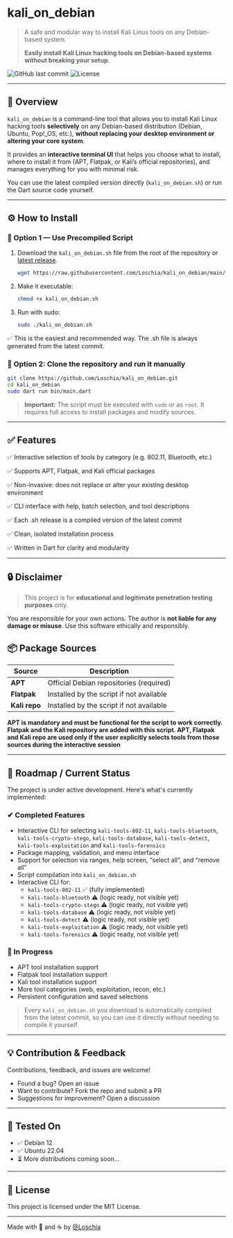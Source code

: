 # kali_on_debian

> A safe and modular way to install Kali Linux tools on any Debian-based system.
> 
> **Easily install Kali Linux hacking tools on Debian-based systems without breaking your setup.**

![GitHub last commit](https://img.shields.io/github/last-commit/Loschia/kali_on_debian)
![License](https://img.shields.io/github/license/Loschia/kali_on_debian)

---

## 🚀 Overview

`kali_on_debian` is a command-line tool that allows you to install Kali Linux hacking tools **selectively** on any Debian-based distribution (Debian, Ubuntu, Pop!_OS, etc.), **without replacing your desktop environment or altering your core system**.

It provides an **interactive terminal UI** that helps you choose what to install, where to install it from (APT, Flatpak, or Kali’s official repositories), and manages everything for you with minimal risk.

You can use the latest compiled version directly (`kali_on_debian.sh`) or run the Dart source code yourself.

---

## ⚙️ How to Install

### 🔁 Option 1 — Use Precompiled Script

1. Download the `kali_on_debian.sh` file from the root of the repository or [latest release](https://github.com/Loschia/kali_on_debian/releases).
   ```bash
   wget https://raw.githubusercontent.com/Loschia/kali_on_debian/main/kali_on_debian.sh
   ```
3. Make it executable:
   ```bash
   chmod +x kali_on_debian.sh
   ```
4. Run with sudo:
   ```bash
   sudo ./kali_on_debian.sh
   ```
✅ This is the easiest and recommended way. The .sh file is always generated from the latest commit.


### 🧬 Option 2: Clone the repository and run it manually
```bash
git clone https://github.com/Loschia/kali_on_debian.git
cd kali_on_debian
sudo dart run bin/main.dart
```

> **Important:** The script must be executed with `sudo` or as `root`. It requires full access to install packages and modify sources.

---

## ✅ Features
✅ Interactive selection of tools by category (e.g. 802.11, Bluetooth, etc.)

✅ Supports APT, Flatpak, and Kali official packages

✅ Non-invasive: does not replace or alter your existing desktop environment

✅ CLI interface with help, batch selection, and tool descriptions

✅ Each .sh release is a compiled version of the latest commit

✅ Clean, isolated installation process

✅ Written in Dart for clarity and modularity

---

## 🔒 Disclaimer
> This project is for **educational and legitimate penetration testing purposes** only.

You are responsible for your own actions. The author is **not liable for any damage or misuse**. Use this software ethically and responsibly.

## 📦 Package Sources
| Source        | Description                              |
| ------------- | ---------------------------------------- |
| **APT**       | Official Debian repositories (required)  |
| **Flatpak**   | Installed by the script if not available |
| **Kali repo** | Installed by the script if not available |

**APT is mandatory and must be functional for the script to work correctly. Flatpak and the Kali repository are added with this script. APT, Flatpak and Kali repo are used only if the user explicitly selects tools from those sources during the interactive session**

---

## 📌 Roadmap / Current Status
The project is under active development. Here's what's currently implemented:

### ✔ Completed Features
- Interactive CLI for selecting `kali-tools-802-11`, `kali-tools-bluetooth`, `kali-tools-crypto-stego`, `kali-tools-database`, `kali-tools-detect`, `kali-tools-exploitation` and `kali-tools-forensics`
- Package mapping, validation, and menu interface
- Support for selection via ranges, help screen, “select all”, and “remove all”
- Script compilation into `kali_on_debian.sh`
- Interactive CLI for:
  - `kali-tools-802-11` ✅ (fully implemented)
  - `kali-tools-bluetooth` ⚠️ (logic ready, not visible yet)
  - `kali-tools-crypto-stego` ⚠️ (logic ready, not visible yet)
  - `kali-tools-database` ⚠️ (logic ready, not visible yet)
  - `kali-tools-detect` ⚠️ (logic ready, not visible yet)
  - `kali-tools-exploitation` ⚠️ (logic ready, not visible yet)
  - `kali-tools-forensics` ⚠️ (logic ready, not visible yet)

### 🔧 In Progress
- APT tool installation support
- Flatpak tool installation support
- Kali tool installation support
- More tool categories (web, exploitation, recon, etc.)
- Persistent configuration and saved selections

> Every `kali_on_debian.sh` you download is automatically compiled from the latest commit, so you can use it directly without needing to compile it yourself.

---

## 💡 Contribution & Feedback
Contributions, feedback, and issues are welcome!
- Found a bug? Open an issue
- Want to contribute? Fork the repo and submit a PR
- Suggestions for improvement? Open a discussion

---

## 🧪 Tested On
- ✅ Debian 12
- ✅ Ubuntu 22.04
- ⏳ More distributions coming soon...

---

## 📜 License
This project is licensed under the MIT License.

---

Made with 🧠 and ☕ by [@Loschia](https://github.com/Loschia)